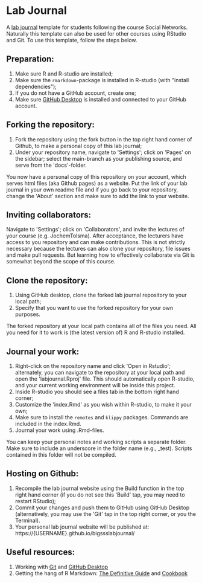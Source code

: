 # Lab Journal
A [lab journal](https://jochemtolsma.github.io/labjournal/) template for students following the course Social Networks. Naturally this template can also be used for other courses using RStudio and Git. To use this template, follow the steps below.


## Preparation:

1. Make sure R and R-studio are installed;
2. Make sure the `rmarkdown`-package is installed in R-studio (with "install dependencies");  
3. If you do not have a GitHub account, create one;  
4. Make sure [GitHub Desktop](https://desktop.github.com) is installed and connected to your GitHub account.

## Forking the repository:

1. Fork the repository using the fork button in the top right hand corner of Github, to make a personal copy of this lab journal;
2. Under your repository name, navigate to 'Settings'; click on 'Pages' on the sidebar; select the main-branch as your publishing source, and serve from the 'docs'-folder.

You now have a personal copy of this repository on your account, which serves html files (aka Github pages) as a website. Put the link of your lab journal in your own readme file and if you go back to your repository, change the 'About' section and make sure to add the link to your website.  

## Inviting collaborators:
Navigate to 'Settings'; click on 'Collaborators', and invite the lectures of your course (e.g. JochemTolsma). After acceptance, the lecturers have access to you repository and can make contributions. This is not strictly necessary because the lectures can also clone your repository, file issues and make pull requests. But learning how to effectively collaborate via Git is somewhat beyond the scope of this course. 

## Clone the repository:
1. Using GitHub desktop, clone the forked lab journal repository to your local path;
2. Specify that you want to use the forked repository for your own purposes. 

The forked repository at your local path contains all of the files you need. All you need for it to work is (the latest version of) R and R-studio installed.

## Journal your work:
1. Right-click on the repository name and click 'Open in Rstudio'; alternately, you can navigate to the repository at your local path and open the 'labjournal.Rproj' file. This should automatically open R-studio, and your current working environment will be inside this project.
2. Inside R-studio you should see a files tab in the bottom right hand corner; 
3. Customize the 'index.Rmd' as you wish within R-studio, to make it your own;
4. Make sure to install the `remotes` and `klippy` packages. Commands are included in the index.Rmd.
5. Journal your work using .Rmd-files.

You can keep your personal notes and working scripts a separate folder. Make sure to include an underscore in the folder name (e.g., _test). Scripts contained in this folder will not be compiled.

## Hosting on Github:
1. Recompile the lab journal website using the Build function in the top right hand corner (if you do not see this 'Build' tap, you may need to restart RStudio);
2. Commit your changes and push them to GitHub using GitHub Desktop (alternatively, you may use the 'Git' tap in the top right corner, or you the Terminal).
3. Your personal lab journal website will be published at: https://{USERNAME}.github.io/bigssslabjournal/

## Useful resources: 
1. Working with [Git](https://happygitwithr.com/index.html) and [GitHub Desktop](https://docs.github.com/en/desktop)
2. Getting the hang of R Markdown: [The Definitive Guide](https://bookdown.org/yihui/rmarkdown/) and [Cookbook](https://bookdown.org/yihui/rmarkdown-cookbook/)
